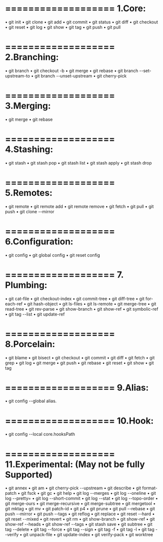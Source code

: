 ===================
      1.Core:
===================
•    git init
•    git clone
•    git add
•    git commit
•    git status
•    git diff
•    git checkout
•    git reset
•    git log
•    git show
•    git tag
•    git push
•    git pull

===================
    2.Branching:
===================

•    git branch
•    git checkout -b
•    git merge
•    git rebase
•    git branch --set-upstream-to
•    git branch --unset-upstream
•    git cherry-pick

===================
     3.Merging:
===================
•    git merge
•    git rebase

===================
4.Stashing:
===================
•    git stash
•    git stash pop
•    git stash list
•    git stash apply
•    git stash drop

===================
5.Remotes:
===================

•    git remote
•    git remote add
•    git remote remove
•    git fetch
•    git pull
•    git push
•    git clone --mirror

===================
6.Configuration:
===================

•    git config
•    git global config
•    git reset config

===================
7. Plumbing:
===================

•    git cat-file
•    git checkout-index
•    git commit-tree
•    git diff-tree
•    git for-each-ref
•    git hash-object
•    git ls-files
•    git ls-remote
•    git merge-tree
•    git read-tree
•    git rev-parse
•    git show-branch
•    git show-ref
•    git symbolic-ref
•    git tag --list
•    git update-ref

===================
8.Porcelain:
===================

•    git blame
•    git bisect
•    git checkout
•    git commit
•    git diff
•    git fetch
•    git grep
•    git log
•    git merge
•    git push
•    git rebase
•    git reset
•    git show
•    git tag

===================
9.Alias:
===================

•    git config --global alias.<alias> <command>

===================
10.Hook:
===================
•    git config --local core.hooksPath <path>

===================
11.Experimental: (May not be fully Supported)
===================
•    git annex
•    git am
•    git cherry-pick --upstream
•    git describe
•    git format-patch
•    git fsck
•    git gc
•    git help
•    git log --merges
•    git log --oneline
•    git log --pretty=
•    git log --short-commit
•    git log --stat
•    git log --topo-order
•    git merge-ours
•    git merge-recursive
•    git merge-subtree
•    git mergetool
•    git mktag
•    git mv
•    git patch-id
•    git p4
•    git prune
•    git pull --rebase
•    git push --mirror
•    git push --tags
•    git reflog
•    git replace
•    git reset --hard
•    git reset --mixed
•    git revert
•    git rm
•    git show-branch
•    git show-ref
•    git show-ref --heads
•    git show-ref --tags
•    git stash save
•    git subtree
•    git tag --delete
•    git tag --force
•    git tag --sign
•    git tag -f
•    git tag -l
•    git tag --verify
•    git unpack-file
•    git update-index
•    git verify-pack
•    git worktree
